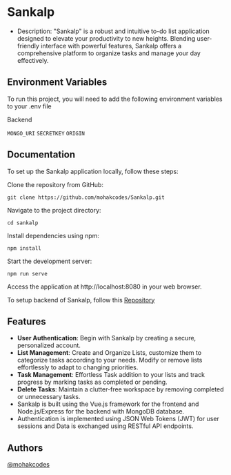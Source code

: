 
# Sankalp

- Description: "Sankalp" is a robust and intuitive to-do list application designed to elevate your productivity to new heights. Blending user-friendly interface with powerful features, Sankalp offers a comprehensive platform to organize tasks and manage your day effectively.
## Environment Variables

To run this project, you will need to add the following environment variables to your .env file

Backend

`MONGO_URI`
`SECRETKEY`
`ORIGIN`

## Documentation

To set up the Sankalp application locally, follow these steps:

Clone the repository from GitHub:

    git clone https://github.com/mohakcodes/Sankalp.git

Navigate to the project directory:

    cd sankalp

Install dependencies using npm:

    npm install

Start the development server:
    
    npm run serve

Access the application at http://localhost:8080 in your web browser.

To setup backend of Sankalp, follow this [Repository](https://github.com/mohakcodes/Sankalp-API)
## Features

- **User Authentication**: Begin with Sankalp by creating a secure, personalized account.
- **List Management**: Create and Organize Lists, customize them to categorize tasks according to your needs. Modify or remove lists effortlessly to adapt to changing priorities.
- **Task Management**: Effortless Task addition to your lists and track progress by marking tasks as completed or pending.
- **Delete Tasks**: Maintain a clutter-free workspace by removing completed or unnecessary tasks.
- Sankalp is built using the Vue.js framework for the frontend and Node.js/Express for the backend with MongoDB database.
- Authentication is implemented using JSON Web Tokens (JWT) for user sessions and Data is exchanged using RESTful API endpoints.
## Authors

[@mohakcodes](https://www.github.com/MOHAKCODES)


